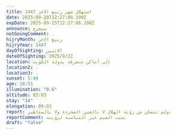 ```yaml
---
title: استهلال شهر ربيع الاخر 1447
date: 2025-09-20T12:27:06.190Z
expDate: 2025-09-25T12:27:06.208Z
announce: ستخرج
notGoingComment: .
hijryMonth: ربيع الاخر
hijryYear: 1447
dayOfSighting: الاثنين
dateOfSighting: 2025/9/22
location: إلى أماكن متفرقة بدولة الكويت
location2: .
location3: .
sunset: 5:44
age: 18:51
illumination: "0.6"
altitude: 03:03
stay: "14"
elongation: 09:03
report: ولم تتمكن من رؤية الهلال لا بالعين المجردة ولا بالمناظير.
reportComment: بسبب القيم غير المناسبة لرؤيته
draft: "false"
---
```

